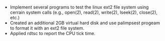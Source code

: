 - Implement several programs to test the linux ext2 file system using cerrain system calls (e.g., open(2), read(2), write(2),
lseek(2), close(2), etc.) 
- Created an additional 2GB virtual hard disk and use palimpsest progeam to format it with an ext2 file system. 
- Applied rdtsc to report the CPU tick time. 
